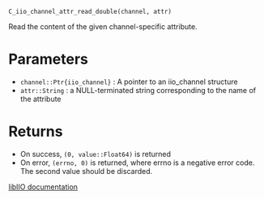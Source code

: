 ```
C_iio_channel_attr_read_double(channel, attr)
```

Read the content of the given channel-specific attribute.

# Parameters

  * `channel::Ptr{iio_channel}` : A pointer to an iio_channel structure
  * `attr::String` : a NULL-terminated string corresponding to the name of the attribute

# Returns

  * On success, `(0, value::Float64)` is returned
  * On error, `(errno, 0)` is returned, where errno is a negative error code. The second value should be discarded.

[libIIO documentation](https://analogdevicesinc.github.io/libiio/master/libiio/group__Channel.html#ga75ac9b81eb7e7e8a961afb67748e4102)
